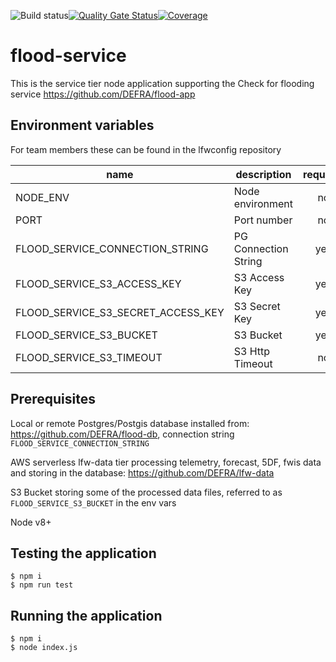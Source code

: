 ![Build status](https://github.com/DEFRA/flood-service/actions/workflows/ci.yml/badge.svg)[![Quality Gate Status](https://sonarcloud.io/api/project_badges/measure?project=DEFRA_flood-service&metric=alert_status)](https://sonarcloud.io/dashboard?id=DEFRA_flood-service)[![Coverage](https://sonarcloud.io/api/project_badges/measure?project=DEFRA_flood-service&metric=coverage)](https://sonarcloud.io/dashboard?id=DEFRA_flood-service)

# flood-service

This is the service tier node application supporting the Check for flooding service https://github.com/DEFRA/flood-app

## Environment variables

For team members these can be found in the lfwconfig repository

| name     | description      | required | default |            valid            | notes |
|----------|------------------|:--------:|---------|:---------------------------:|-------|
| NODE_ENV | Node environment |    no    |production| development,dev,test,tst,production |       |
| PORT     | Port number      |    no    | 3000    |                             |       |
| FLOOD_SERVICE_CONNECTION_STRING | PG Connection String |    yes    |         |  |       |
| FLOOD_SERVICE_S3_ACCESS_KEY     | S3 Access Key      |    yes    |     | |       |
| FLOOD_SERVICE_S3_SECRET_ACCESS_KEY | S3 Secret Key |    yes    |         |  |       |
| FLOOD_SERVICE_S3_BUCKET     | S3 Bucket      |    yes    |     ||       |
| FLOOD_SERVICE_S3_TIMEOUT     | S3 Http Timeout      |    no    | 10000 (10s)    ||       |


## Prerequisites

Local or remote Postgres/Postgis database installed from: https://github.com/DEFRA/flood-db, connection string `FLOOD_SERVICE_CONNECTION_STRING`

AWS serverless lfw-data tier processing telemetry, forecast, 5DF, fwis data and storing in the database: https://github.com/DEFRA/lfw-data

S3 Bucket storing some of the processed data files, referred to as `FLOOD_SERVICE_S3_BUCKET` in the env vars

Node v8+

## Testing the application

```
$ npm i
$ npm run test
```

## Running the application

```
$ npm i
$ node index.js
```
